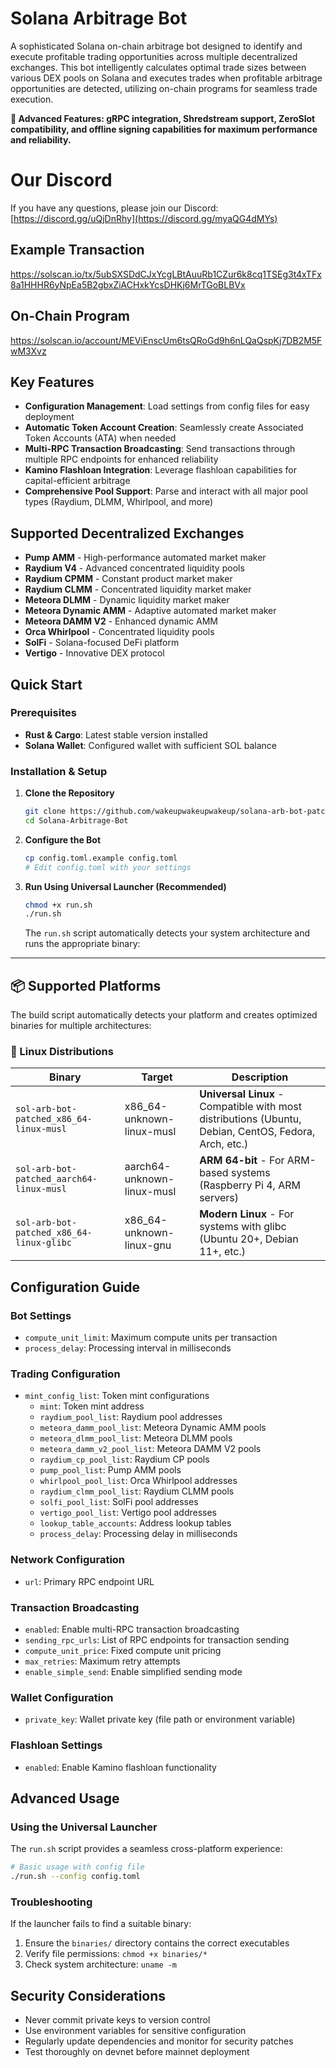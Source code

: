 # Solana Arbitrage Bot

A sophisticated Solana on-chain arbitrage bot designed to identify and execute profitable trading opportunities across multiple decentralized exchanges. This bot intelligently calculates optimal trade sizes between various DEX pools on Solana and executes trades when profitable arbitrage opportunities are detected, utilizing on-chain programs for seamless trade execution.

**🚀 Advanced Features: gRPC integration, Shredstream support, ZeroSlot compatibility, and offline signing capabilities for maximum performance and reliability.**

# Our Discord

If you have any questions, please join our Discord: [https://discord.gg/uQjDnRhy](https://discord.gg/myaQG4dMYs)

## Example Transaction

https://solscan.io/tx/5ubSXSDdCJxYcgLBtAuuRb1CZur6k8cq1TSEg3t4xTFx8a1HHHR6yNpEa5B2gbxZiACHxkYcsDHKj6MrTGoBLBVx

## On-Chain Program

https://solscan.io/account/MEViEnscUm6tsQRoGd9h6nLQaQspKj7DB2M5FwM3Xvz

## Key Features

- **Configuration Management**: Load settings from config files for easy deployment
- **Automatic Token Account Creation**: Seamlessly create Associated Token Accounts (ATA) when needed
- **Multi-RPC Transaction Broadcasting**: Send transactions through multiple RPC endpoints for enhanced reliability
- **Kamino Flashloan Integration**: Leverage flashloan capabilities for capital-efficient arbitrage
- **Comprehensive Pool Support**: Parse and interact with all major pool types (Raydium, DLMM, Whirlpool, and more)

## Supported Decentralized Exchanges

- **Pump AMM** - High-performance automated market maker
- **Raydium V4** - Advanced concentrated liquidity pools
- **Raydium CPMM** - Constant product market maker
- **Raydium CLMM** - Concentrated liquidity market maker
- **Meteora DLMM** - Dynamic liquidity market maker
- **Meteora Dynamic AMM** - Adaptive automated market maker
- **Meteora DAMM V2** - Enhanced dynamic AMM
- **Orca Whirlpool** - Concentrated liquidity pools
- **SolFi** - Solana-focused DeFi platform
- **Vertigo** - Innovative DEX protocol

## Quick Start

### Prerequisites

- **Rust & Cargo**: Latest stable version installed
- **Solana Wallet**: Configured wallet with sufficient SOL balance

### Installation & Setup

1. **Clone the Repository**

   ```bash
   git clone https://github.com/wakeupwakeupwakeup/solana-arb-bot-patched
   cd Solana-Arbitrage-Bot
   ```

2. **Configure the Bot**

   ```bash
   cp config.toml.example config.toml
   # Edit config.toml with your settings
   ```

3. **Run Using Universal Launcher (Recommended)**

   ```bash
   chmod +x run.sh
   ./run.sh
   ```

   The `run.sh` script automatically detects your system architecture and runs the appropriate binary:

---

## 📦 Supported Platforms

The build script automatically detects your platform and creates optimized binaries for multiple architectures:

### 🐧 Linux Distributions

| Binary                                   | Target                     | Description                                                                                           |
| ---------------------------------------- | -------------------------- | ----------------------------------------------------------------------------------------------------- |
| `sol-arb-bot-patched_x86_64-linux-musl`  | x86_64-unknown-linux-musl  | **Universal Linux** - Compatible with most distributions (Ubuntu, Debian, CentOS, Fedora, Arch, etc.) |
| `sol-arb-bot-patched_aarch64-linux-musl` | aarch64-unknown-linux-musl | **ARM 64-bit** - For ARM-based systems (Raspberry Pi 4, ARM servers)                                  |
| `sol-arb-bot-patched_x86_64-linux-glibc` | x86_64-unknown-linux-gnu   | **Modern Linux** - For systems with glibc (Ubuntu 20+, Debian 11+, etc.)                              |

## Configuration Guide

### Bot Settings

- `compute_unit_limit`: Maximum compute units per transaction
- `process_delay`: Processing interval in milliseconds

### Trading Configuration

- `mint_config_list`: Token mint configurations
  - `mint`: Token mint address
  - `raydium_pool_list`: Raydium pool addresses
  - `meteora_damm_pool_list`: Meteora Dynamic AMM pools
  - `meteora_dlmm_pool_list`: Meteora DLMM pools
  - `meteora_damm_v2_pool_list`: Meteora DAMM V2 pools
  - `raydium_cp_pool_list`: Raydium CP pools
  - `pump_pool_list`: Pump AMM pools
  - `whirlpool_pool_list`: Orca Whirlpool addresses
  - `raydium_clmm_pool_list`: Raydium CLMM pools
  - `solfi_pool_list`: SolFi pool addresses
  - `vertigo_pool_list`: Vertigo pool addresses
  - `lookup_table_accounts`: Address lookup tables
  - `process_delay`: Processing delay in milliseconds

### Network Configuration

- `url`: Primary RPC endpoint URL

### Transaction Broadcasting

- `enabled`: Enable multi-RPC transaction broadcasting
- `sending_rpc_urls`: List of RPC endpoints for transaction sending
- `compute_unit_price`: Fixed compute unit pricing
- `max_retries`: Maximum retry attempts
- `enable_simple_send`: Enable simplified sending mode

### Wallet Configuration

- `private_key`: Wallet private key (file path or environment variable)

### Flashloan Settings

- `enabled`: Enable Kamino flashloan functionality

## Advanced Usage

### Using the Universal Launcher

The `run.sh` script provides a seamless cross-platform experience:

```bash
# Basic usage with config file
./run.sh --config config.toml
```

### Troubleshooting

If the launcher fails to find a suitable binary:

1. Ensure the `binaries/` directory contains the correct executables
2. Verify file permissions: `chmod +x binaries/*`
3. Check system architecture: `uname -m`

## Security Considerations

- Never commit private keys to version control
- Use environment variables for sensitive configuration
- Regularly update dependencies and monitor for security patches
- Test thoroughly on devnet before mainnet deployment
